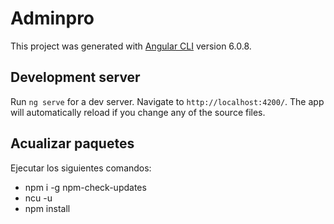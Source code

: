 # Adminpro

This project was generated with [Angular CLI](https://github.com/angular/angular-cli) version 6.0.8.

## Development server

Run `ng serve` for a dev server. Navigate to `http://localhost:4200/`. The app will automatically reload if you change any of the source files.

## Acualizar paquetes

Ejecutar los siguientes comandos:
* npm i -g npm-check-updates
* ncu -u
* npm install
